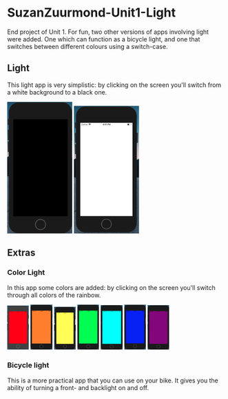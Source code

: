 # SuzanZuurmond-Unit1-Light
End project of Unit 1. For fun, two other versions of apps involving light were added. One which can function as a bicycle light, and one that switches between different colours using a switch-case.

## Light
This light app is very simplistic: by clicking on the screen you'll switch from a white background to a black one.

<img src="doc/blackscreen.png" width="30%" title="Black Screen"> <img src="doc/whitescreen.png" width="30%" title="White Screen">

## Extras
### Color Light
In this app some colors are added: by clicking on the screen you'll switch through all colors of the rainbow.

<img src="doc/redscreen.png" width="10%" height="20%" title="Red Screen"> <img src="doc/orangescreen.png" width="10%" height="20%" title="Orange Screen"> <img src="doc/yellowscreen.png" width="10%" height="20%" title="Yellow Screen"> <img src="doc/greenscreen.png" width="10%" height="20%" title="Green Screen"> <img src="doc/cyanscreen.png" width="10%" height="20%" title="Cyan Screen"> <img src="doc/bluescreen.png" width="10%" height="20%" title="Blue Screen"> <img src="doc/purplescreen.png" width="10%" height="20%" title="Purple Screen">

### Bicycle light
This is a more practical app that you can use on your bike. It gives you the ability of turning a front- and backlight on and off. 


